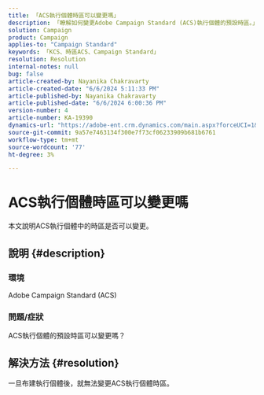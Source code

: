 ```yaml
---
title: 「ACS執行個體時區可以變更嗎」
description: 「瞭解如何變更Adobe Campaign Standard (ACS)執行個體的預設時區。」
solution: Campaign
product: Campaign
applies-to: "Campaign Standard"
keywords: 「KCS、時區ACS、Campaign Standard」
resolution: Resolution
internal-notes: null
bug: false
article-created-by: Nayanika Chakravarty
article-created-date: "6/6/2024 5:11:33 PM"
article-published-by: Nayanika Chakravarty
article-published-date: "6/6/2024 6:00:36 PM"
version-number: 4
article-number: KA-19390
dynamics-url: "https://adobe-ent.crm.dynamics.com/main.aspx?forceUCI=1&pagetype=entityrecord&etn=knowledgearticle&id=c62b93d0-2724-ef11-840a-00224809adb3"
source-git-commit: 9a57e7463134f300e7f73cf06233909b681b6761
workflow-type: tm+mt
source-wordcount: '77'
ht-degree: 3%

---
```


# ACS執行個體時區可以變更嗎


本文說明ACS執行個體中的時區是否可以變更。

## 說明 {#description}


### <b>環境</b>

Adobe Campaign Standard (ACS)

### <b>問題/症狀</b>

ACS執行個體的預設時區可以變更嗎？


## 解決方法 {#resolution}


一旦布建執行個體後，就無法變更ACS執行個體時區。
